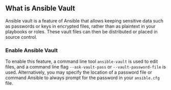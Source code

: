 ## What is Ansible Vault
Ansible vault is a feature of Ansible that allows keeping sensitive data such as passwords or keys in encrypted files, rather than as plaintext in your playbooks or roles. These vault files can then be distributed or placed in source control.

### Enable Ansible Vault
To enable this feature, a command line tool `ansible-vault` is used to edit files, and a command line flag `--ask-vault-pass` or `--vault-password-file` is used. Alternatively, you may specify the location of a password file or command Ansible to always prompt for the password in your `ansible.cfg` file.